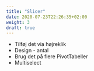 ```yaml
---
title: "Slicer"
date: 2020-07-23T22:26:35+02:00
weight: 3
draft: true
---
```


- Tilføj det via højreklik
- Design - antal 
- Brug det på flere PivotTabeller
- Multiselect